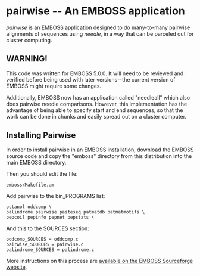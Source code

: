 pairwise -- An EMBOSS application
================================

*pairwise* is an EMBOSS application designed to do many-to-many pairwise alignments of sequences
using *needle*, in a way that can be parceled out for cluster computing.

WARNING!
--------

This code was written for EMBOSS 5.0.0.  It will need to be reviewed and verified before being
used with later versions--the current version of EMBOSS might require some changes.

Additionally, EMBOSS now has an application called "needleall" which also does pairwise needle
comparisons.  However, this implementation has the advantage of being able to specify start and
end sequences, so that the work can be done in chunks and easily spread out on a cluster computer.

Installing Pairwise
-------------------

In order to install pairwise in an EMBOSS installation, download the EMBOSS source code
and copy the "emboss" directory from this distribution into the main EMBOSS directory.

Then you should edit the file:

    emboss/Makefile.am

Add pairwise to the bin_PROGRAMS list:

	octanol oddcomp \
	palindrome pairwise pasteseq patmatdb patmatmotifs \	
	pepcoil pepinfo pepnet pepstats \

And this to the SOURCES section:

	oddcomp_SOURCES = oddcomp.c
	pairwise_SOURCES = pairwise.c
	palindrome_SOURCES = palindrome.c

More instructions on this process are [available on the EMBOSS Sourceforge website](http://emboss.sourceforge.net/developers/program.html).
